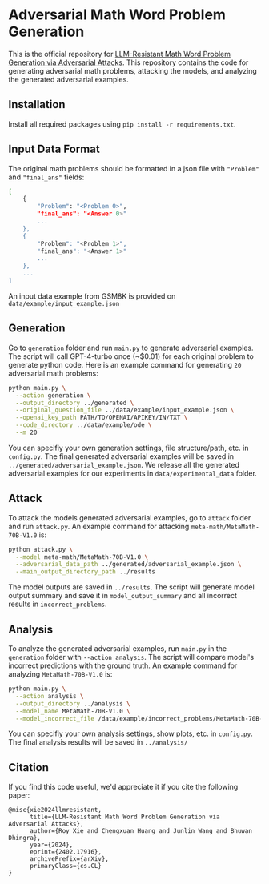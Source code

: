 # Adversarial Math Word Problem Generation
This is the official repository for [LLM-Resistant Math Word Problem Generation via Adversarial Attacks](https://arxiv.org/abs/2402.17916). This repository contains the code for generating adversarial math problems, attacking the models, and analyzing the generated adversarial examples.

## Installation
Install all required packages using `pip install -r requirements.txt`.

## Input Data Format 
The original math problems should be formatted in a json file with `"Problem"` and `"final_ans"` fields: 
```sh
[
    {
        "Problem": "<Problem 0>",
        "final_ans": "<Answer 0>"
        ...
    },
    {
        "Problem": "<Problem 1>",
        "final_ans": "<Answer 1>"
        ...
    },
    ...
]
```
An input data example from GSM8K is provided on `data/example/input_example.json`

## Generation
Go to `generation` folder and run `main.py` to generate adversarial examples. The script will call GPT-4-turbo once (~$0.01) for each original problem to generate python code.
Here is an example command for generating `20` adversarial math problems: 
```sh
python main.py \
  --action generation \
  --output_directory ../generated \
  --original_question_file ../data/example/input_example.json \
  --openai_key_path PATH/TO/OPENAI/APIKEY/IN/TXT \
  --code_directory ../data/example/ode \
  --m 20 
```

You can specifiy your own generation settings, file structure/path, etc. in `config.py`. The final generated adversarial examples will be saved in `../generated/adversarial_example.json`. We release all the generated adversarial examples for our experiments in `data/experimental_data` folder.

## Attack 
To attack the models generated adversarial examples, go to `attack` folder and run `attack.py`. An example command for attacking `meta-math/MetaMath-70B-V1.0` is:
```sh
python attack.py \
  --model meta-math/MetaMath-70B-V1.0 \
  --adversarial_data_path ../generated/adversarial_example.json \
  --main_output_directory_path ../results 
```
The model outputs are saved in `../results`. The script will generate model output summary and save it in `model_output_summary` and all incorrect results in `incorrect_problems`. 

## Analysis
To analyze the generated adversarial examples, run `main.py` in the `generation` folder with `--action analysis`. The script will compare model's incorrect predictions with the ground truth. An example command for analyzing `MetaMath-70B-V1.0` is:
```sh
python main.py \
  --action analysis \
  --output_directory ../analysis \
  --model_name MetaMath-70B-V1.0 \
  --model_incorrect_file /data/example/incorrect_problems/MetaMath-70B-V1.0.json 
```
You can specifiy your own analysis settings, show plots, etc. in `config.py`. The final analysis results will be saved in `../analysis/`

## Citation
If you find this code useful, we'd appreciate it if you cite the following paper:
```
@misc{xie2024llmresistant,
      title={LLM-Resistant Math Word Problem Generation via Adversarial Attacks}, 
      author={Roy Xie and Chengxuan Huang and Junlin Wang and Bhuwan Dhingra},
      year={2024},
      eprint={2402.17916},
      archivePrefix={arXiv},
      primaryClass={cs.CL}
}
```


<!-- 
### Model Response Format
To analyze the output of the models (linear regression on the various features), format the output of the models into
the following json format:
```json
{
  "Originals": {
    "<index>": {
      "problem_index": <index>,
      "problem": "<problem string>", 
      "gold_answer": "<correct answer>", 
      "model_output": "<model output>", 
      "extracted_value": <answer from model>,
      "is_correct": <Boolean indicating extracted_value == gold_answer>
    }, 
    ... more problems
  }, 
  "<generation_methods>": {
    "<index>": {
      "<variant_index>": {
        "problem_index": <index>,
        "problem": "<problem string>", 
        "gold_answer": "<correct answer>", 
        "model_output": "<model output>", 
        "extracted_value": <answer from model>,
        "is_correct": <Boolean indicating extracted_value == gold_answer>
      },
      ... more variants
    },
    ... more problems 
  },
  ... more generation methods
}
``` -->
